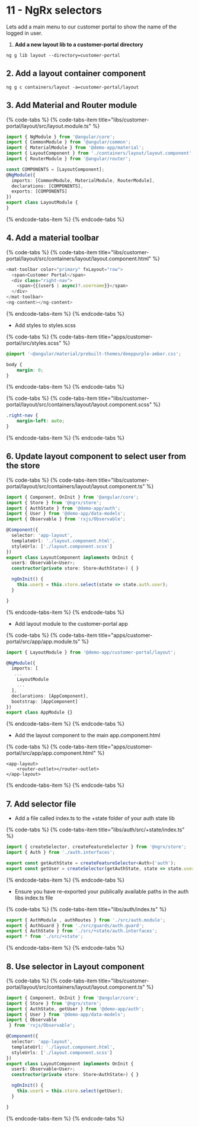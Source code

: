 # 11 - NgRx selectors

Lets add a main menu to our customer portal to show the name of the logged in user.

1. **Add a new layout lib to a customer-portal directory**

```text
ng g lib layout --directory=customer-portal
```

## 2. Add a layout container component

```text
ng g c containers/layout -a=customer-portal/layout
```

## 3. Add Material and Router module

{% code-tabs %}
{% code-tabs-item title="libs/customer-portal/layout/src/layout.module.ts" %}
```typescript
import { NgModule } from '@angular/core';
import { CommonModule } from '@angular/common';
import { MaterialModule } from '@demo-app/material';
import { LayoutComponent } from './containers/layout/layout.component';
import { RouterModule } from '@angular/router';

const COMPONENTS = [LayoutComponent];
@NgModule({
  imports: [CommonModule, MaterialModule, RouterModule],
  declarations: [COMPONENTS],
  exports: [COMPONENTS]
})
export class LayoutModule {
}
```
{% endcode-tabs-item %}
{% endcode-tabs %}

## 4. Add a material toolbar

{% code-tabs %}
{% code-tabs-item title="libs/customer-portal/layout/src/containers/layout/layout.component.html" %}
```typescript
<mat-toolbar color="primary" fxLayout="row">
  <span>Customer Portal</span>
  <div class="right-nav">
    <span>{{(user$ | async)?.username}}</span>
  </div>
</mat-toolbar>
<ng-content></ng-content>
```
{% endcode-tabs-item %}
{% endcode-tabs %}

* Add styles to styles.scss

{% code-tabs %}
{% code-tabs-item title="apps/customer-portal/src/styles.scss" %}
```css
@import '~@angular/material/prebuilt-themes/deeppurple-amber.css';

body {
    margin: 0;
}
```
{% endcode-tabs-item %}
{% endcode-tabs %}

{% code-tabs %}
{% code-tabs-item title="libs/customer-portal/layout/src/containers/layout/layout.component.scss" %}
```css
.right-nav {
    margin-left: auto;
}
```
{% endcode-tabs-item %}
{% endcode-tabs %}

## 6. Update layout component to select user from the store

{% code-tabs %}
{% code-tabs-item title="libs/customer-portal/layout/src/containers/layout/layout.component.ts" %}
```typescript
import { Component, OnInit } from '@angular/core';
import { Store } from '@ngrx/store';
import { AuthState } from '@demo-app/auth';
import { User } from '@demo-app/data-models';
import { Observable } from 'rxjs/Observable';

@Component({
  selector: 'app-layout',
  templateUrl: './layout.component.html',
  styleUrls: ['./layout.component.scss']
})
export class LayoutComponent implements OnInit {
  user$: Observable<User>;
  constructor(private store: Store<AuthState>) { }

  ngOnInit() {
    this.user$ = this.store.select(state => state.auth.user);
  }

}
```
{% endcode-tabs-item %}
{% endcode-tabs %}

* Add layout module to the customer-portal app

{% code-tabs %}
{% code-tabs-item title="apps/customer-portal/src/app/app.module.ts" %}
```typescript
import { LayoutModule } from '@demo-app/customer-portal/layout';

@NgModule({
  imports: [
   ...
    LayoutModule
    ...
  ],
  declarations: [AppComponent],
  bootstrap: [AppComponent]
})
export class AppModule {}
```
{% endcode-tabs-item %}
{% endcode-tabs %}

* Add the layout component to the main app.component.html

{% code-tabs %}
{% code-tabs-item title="apps/customer-portal/src/app/app.component.html" %}
```markup
<app-layout>
    <router-outlet></router-outlet>
</app-layout>
```
{% endcode-tabs-item %}
{% endcode-tabs %}

## 7. Add selector file

* Add a file called index.ts to the +state folder of your auth state lib

{% code-tabs %}
{% code-tabs-item title="libs/auth/src/+state/index.ts" %}
```typescript
import { createSelector, createFeatureSelector } from '@ngrx/store';
import { Auth } from './auth.interfaces';

export const getAuthState = createFeatureSelector<Auth>('auth');
export const getUser = createSelector(getAuthState, state => state.user);
```
{% endcode-tabs-item %}
{% endcode-tabs %}

* Ensure you have re-exported your publically available paths in the auth libs index.ts file

{% code-tabs %}
{% code-tabs-item title="libs/auth/index.ts" %}
```typescript
export { AuthModule , authRoutes } from './src/auth.module';
export { AuthGuard } from './src/guards/auth.guard';
export { AuthState } from './src/+state/auth.interfaces';
export * from './src/+state';
```
{% endcode-tabs-item %}
{% endcode-tabs %}

## 8. Use selector in Layout component

{% code-tabs %}
{% code-tabs-item title="libs/customer-portal/layout/src/containers/layout/layout.component.ts" %}
```typescript
import { Component, OnInit } from '@angular/core';
import { Store } from '@ngrx/store';
import { AuthState, getUser } from '@demo-app/auth';
import { User } from '@demo-app/data-models';
import { Observable
 } from 'rxjs/Observable';

@Component({
  selector: 'app-layout',
  templateUrl: './layout.component.html',
  styleUrls: ['./layout.component.scss']
})
export class LayoutComponent implements OnInit {
  user$: Observable<User>;
  constructor(private store: Store<AuthState>) { }

  ngOnInit() {
    this.user$ = this.store.select(getUser);
  }

}
```
{% endcode-tabs-item %}
{% endcode-tabs %}

